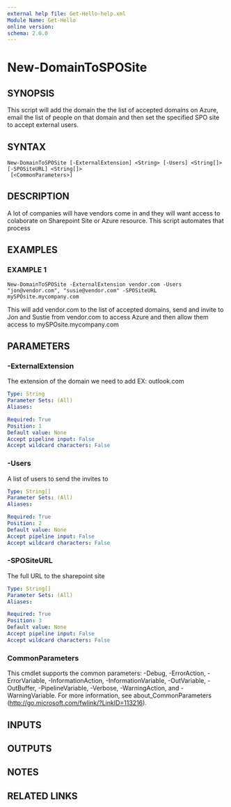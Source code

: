```yaml
---
external help file: Get-Hello-help.xml
Module Name: Get-Hello
online version:
schema: 2.0.0
---
```


# New-DomainToSPOSite

## SYNOPSIS
This script will add the domain the the list of accepted domains on Azure, email the list of people on that domain and then set the specified SPO site to accept external users.

## SYNTAX

```
New-DomainToSPOSite [-ExternalExtension] <String> [-Users] <String[]> [-SPOSiteURL] <String[]>
 [<CommonParameters>]
```

## DESCRIPTION
A lot of companies will have vendors come in and they will want access to colaborate on Sharepoint Site or Azure resource.
This script automates that process

## EXAMPLES

### EXAMPLE 1
```
New-DomainToSPOSite -ExternalExtension vendor.com -Users "jon@vendor.com", "susie@vendor.com" -SPOSiteURL mySPOsite.mycompany.com
```

This will add vendor.com to the list of accepted domains, send and invite to Jon and Sustie from vendor.com to access Azure and then allow them access to mySPOsite.mycompany.com

## PARAMETERS

### -ExternalExtension
The extension of the domain we need to add EX: outlook.com

```yaml
Type: String
Parameter Sets: (All)
Aliases:

Required: True
Position: 1
Default value: None
Accept pipeline input: False
Accept wildcard characters: False
```

### -Users
A list of users to send the invites to

```yaml
Type: String[]
Parameter Sets: (All)
Aliases:

Required: True
Position: 2
Default value: None
Accept pipeline input: False
Accept wildcard characters: False
```

### -SPOSiteURL
The full URL to the sharepoint site

```yaml
Type: String[]
Parameter Sets: (All)
Aliases:

Required: True
Position: 3
Default value: None
Accept pipeline input: False
Accept wildcard characters: False
```

### CommonParameters
This cmdlet supports the common parameters: -Debug, -ErrorAction, -ErrorVariable, -InformationAction, -InformationVariable, -OutVariable, -OutBuffer, -PipelineVariable, -Verbose, -WarningAction, and -WarningVariable.
For more information, see about_CommonParameters (http://go.microsoft.com/fwlink/?LinkID=113216).

## INPUTS

## OUTPUTS

## NOTES

## RELATED LINKS

